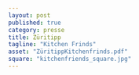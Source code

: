 ```yaml
---
layout: post
published: true
category: presse
title: Züritipp
tagline: "Kitchen Frinds"
asset: "ZüritippKitchenfrinds.pdf"
square: "kitchenfriends_square.jpg"
---
```

